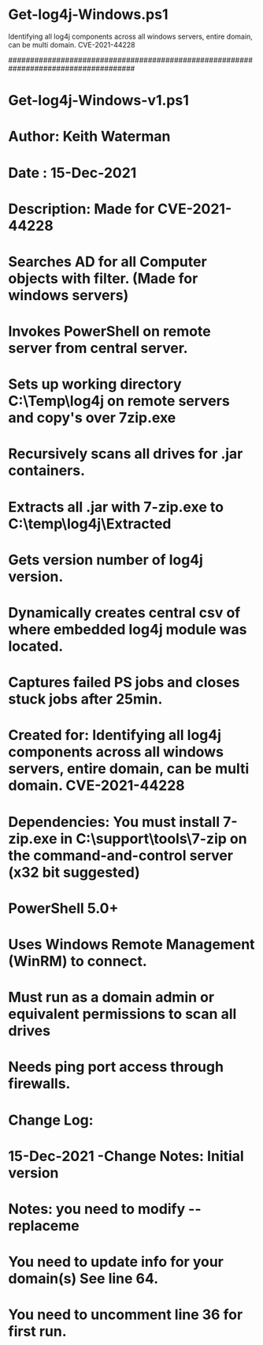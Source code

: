 # Get-log4j-Windows.ps1
Identifying all log4j components across all windows servers, entire domain, can be multi domain. CVE-2021-44228

#####################################################################################
#
#     Get-log4j-Windows-v1.ps1
#
# Author: Keith Waterman
# Date : 15-Dec-2021
#
#
# Description: Made for CVE-2021-44228
#              Searches AD for all Computer objects with filter. (Made for windows servers)
#              Invokes PowerShell on remote server from central server.
#              Sets up working directory C:\Temp\log4j on remote servers and copy's over 7zip.exe
#              Recursively scans all drives for .jar containers.
#              Extracts all .jar with 7-zip.exe to C:\temp\log4j\Extracted           
#              Gets version number of log4j version.
#              Dynamically creates central csv of where embedded log4j module was located. 
#              Captures failed PS jobs and closes stuck jobs after 25min.
#				
# Created for: Identifying all log4j components across all windows servers, entire domain, can be multi domain. CVE-2021-44228
#
#
# Dependencies: You must install 7-zip.exe in C:\support\tools\7-zip on the command-and-control server (x32 bit suggested)
#              PowerShell 5.0+
#              Uses Windows Remote Management (WinRM) to connect.
#              Must run as a domain admin or equivalent permissions to scan all drives
#              Needs ping port access through firewalls.
#
# Change Log:
#    15-Dec-2021  -Change Notes: Initial version
#
# Notes: you need to modify --replaceme 
#        You need to update info for your domain(s) See line 64.
#        You need to uncomment line 36 for first run.
